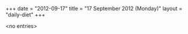 +++
date = "2012-09-17"
title = "17 September 2012 (Monday)"
layout = "daily-diet"
+++

\<no entries\>